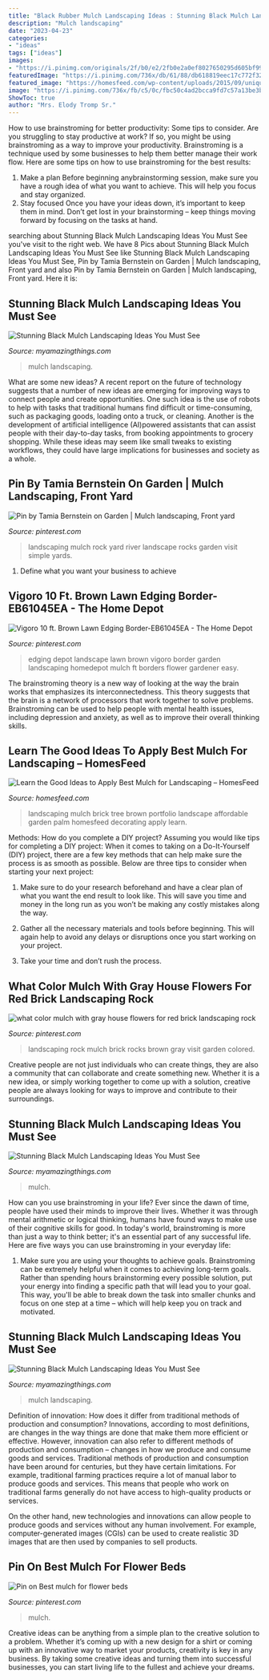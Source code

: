 ```yaml
---
title: "Black Rubber Mulch Landscaping Ideas : Stunning Black Mulch Landscaping Ideas You Must See"
description: "Mulch landscaping"
date: "2023-04-23"
categories:
- "ideas"
tags: ["ideas"]
images:
- "https://i.pinimg.com/originals/2f/b0/e2/2fb0e2a0ef8027650295d605bf99e427.jpg"
featuredImage: "https://i.pinimg.com/736x/db/61/88/db618819eec17c772f320b8a2c447524--organic-mulch-lawn-edging.jpg"
featured_image: "https://homesfeed.com/wp-content/uploads/2015/09/unique-red-brick-wall-house-design-with-white-accent-and-garden-with-best-mulch-for-landscaping-in-brown-color-with-grassy-meadow-and-palm-tree.jpg"
image: "https://i.pinimg.com/736x/fb/c5/0c/fbc50c4ad2bcca9fd7c57a13be3b2a90.jpg"
ShowToc: true
author: "Mrs. Elody Tromp Sr."
---
```



How to use brainstroming for better productivity: Some tips to consider.
Are you struggling to stay productive at work? If so, you might be using brainstroming as a way to improve your productivity. Brainstroming is a technique used by some businesses to help them better manage their work flow. Here are some tips on how to use brainstroming for the best results: 
1) Make a plan 
Before beginning anybrainstorming session, make sure you have a rough idea of what you want to achieve. This will help you focus and stay organized. 
2) Stay focused 
Once you have your ideas down, it’s important to keep them in mind. Don’t get lost in your brainstorming – keep things moving forward by focusing on the tasks at hand.

	

		
searching about Stunning Black Mulch Landscaping Ideas You Must See you've visit to the right web. We have 8 Pics about Stunning Black Mulch Landscaping Ideas You Must See like Stunning Black Mulch Landscaping Ideas You Must See, Pin by Tamia Bernstein on Garden | Mulch landscaping, Front yard and also Pin by Tamia Bernstein on Garden | Mulch landscaping, Front yard. Here it is:
		
    
## Stunning Black Mulch Landscaping Ideas You Must See

<img loading=lazy src="https://myamazingthings.com/wp-content/uploads/2017/05/flower-bed.jpg" onerror="this.onerror=null;this.src='https://tse4.mm.bing.net/th?id=OIP.7gRwoXrlmo5UieG8AZ7mNAHaJ3&amp;pid=15.1';" alt="Stunning Black Mulch Landscaping Ideas You Must See">

_Source: myamazingthings.com_

>mulch landscaping. 

	

What are some new ideas?
A recent report on the future of technology suggests that a number of new ideas are emerging for improving ways to connect people and create opportunities. One such idea is the use of robots to help with tasks that traditional humans find difficult or time-consuming, such as packaging goods, loading onto a truck, or cleaning. Another is the development of artificial intelligence (AI)powered assistants that can assist people with their day-to-day tasks, from booking appointments to grocery shopping. While these ideas may seem like small tweaks to existing workflows, they could have large implications for businesses and society as a whole.

    
## Pin By Tamia Bernstein On Garden | Mulch Landscaping, Front Yard

<img loading=lazy src="https://i.pinimg.com/originals/2f/b0/e2/2fb0e2a0ef8027650295d605bf99e427.jpg" onerror="this.onerror=null;this.src='https://tse1.mm.bing.net/th?id=OIP.7320WRJpEro4p0zvLkRcOAHaJ4&amp;pid=15.1';" alt="Pin by Tamia Bernstein on Garden | Mulch landscaping, Front yard">

_Source: pinterest.com_

>landscaping mulch rock yard river landscape rocks garden visit simple yards. 

	

1. Define what you want your business to achieve 

    
## Vigoro 10 Ft. Brown Lawn Edging Border-EB61045EA - The Home Depot

<img loading=lazy src="https://i.pinimg.com/736x/db/61/88/db618819eec17c772f320b8a2c447524--organic-mulch-lawn-edging.jpg" onerror="this.onerror=null;this.src='https://tse2.mm.bing.net/th?id=OIP.WkxtQLptXGWMpC55K0g3hAHaHa&amp;pid=15.1';" alt="Vigoro 10 ft. Brown Lawn Edging Border-EB61045EA - The Home Depot">

_Source: pinterest.com_

>edging depot landscape lawn brown vigoro border garden landscaping homedepot mulch ft borders flower gardener easy. 

	

The brainstroming theory is a new way of looking at the way the brain works that emphasizes its interconnectedness. This theory suggests that the brain is a network of processors that work together to solve problems. Brainstroming can be used to help people with mental health issues, including depression and anxiety, as well as to improve their overall thinking skills.

    
## Learn The Good Ideas To Apply Best Mulch For Landscaping – HomesFeed

<img loading=lazy src="https://homesfeed.com/wp-content/uploads/2015/09/unique-red-brick-wall-house-design-with-white-accent-and-garden-with-best-mulch-for-landscaping-in-brown-color-with-grassy-meadow-and-palm-tree.jpg" onerror="this.onerror=null;this.src='https://tse3.mm.bing.net/th?id=OIP.Pe--NCygWwJUwYOzv-KboQHaFj&amp;pid=15.1';" alt="Learn the Good Ideas to Apply Best Mulch for Landscaping – HomesFeed">

_Source: homesfeed.com_

>landscaping mulch brick tree brown portfolio landscape affordable garden palm homesfeed decorating apply learn. 

	

Methods: How do you complete a DIY project?
Assuming you would like tips for completing a DIY project: 
When it comes to taking on a Do-It-Yourself (DIY) project, there are a few key methods that can help make sure the process is as smooth as possible. Below are three tips to consider when starting your next project:

1. Make sure to do your research beforehand and have a clear plan of what you want the end result to look like. This will save you time and money in the long run as you won’t be making any costly mistakes along the way.

2. Gather all the necessary materials and tools before beginning. This will again help to avoid any delays or disruptions once you start working on your project.

3. Take your time and don’t rush the process.

    
## What Color Mulch With Gray House Flowers For Red Brick Landscaping Rock

<img loading=lazy src="https://i.pinimg.com/originals/06/12/6a/06126aaae86cf75bf88902050c6c5d0b.jpg" onerror="this.onerror=null;this.src='https://tse2.mm.bing.net/th?id=OIP.EreCxt5mJLgm-4MpfiIfewAAAA&amp;pid=15.1';" alt="what color mulch with gray house flowers for red brick landscaping rock">

_Source: pinterest.com_

>landscaping rock mulch brick rocks brown gray visit garden colored. 

	

Creative people are not just individuals who can create things, they are also a community that can collaborate and create something new. Whether it is a new idea, or simply working together to come up with a solution, creative people are always looking for ways to improve and contribute to their surroundings.

    
## Stunning Black Mulch Landscaping Ideas You Must See

<img loading=lazy src="https://myamazingthings.com/wp-content/uploads/2017/05/landscaping.jpg" onerror="this.onerror=null;this.src='https://tse4.mm.bing.net/th?id=OIP.M5oLR__vXUt7S94bY29Q5QHaJ3&amp;pid=15.1';" alt="Stunning Black Mulch Landscaping Ideas You Must See">

_Source: myamazingthings.com_

>mulch. 

	

How can you use brainstroming in your life?
Ever since the dawn of time, people have used their minds to improve their lives. Whether it was through mental arithmetic or logical thinking, humans have found ways to make use of their cognitive skills for good. In today's world, brainstroming is more than just a way to think better; it's an essential part of any successful life. Here are five ways you can use brainstroming in your everyday life: 
1) Make sure you are using your thoughts to achieve goals. Brainstroming can be extremely helpful when it comes to achieving long-term goals. Rather than spending hours brainstorming every possible solution, put your energy into finding a specific path that will lead you to your goal. This way, you'll be able to break down the task into smaller chunks and focus on one step at a time – which will help keep you on track and motivated.

    
## Stunning Black Mulch Landscaping Ideas You Must See

<img loading=lazy src="http://myamazingthings.com/wp-content/uploads/2017/05/black-mulch-landscaping.jpg" onerror="this.onerror=null;this.src='https://tse1.mm.bing.net/th?id=OIP.3JCx9PA_DIAlbSS8ZR9vkwHaD3&amp;pid=15.1';" alt="Stunning Black Mulch Landscaping Ideas You Must See">

_Source: myamazingthings.com_

>mulch landscaping. 

	

Definition of innovation: How does it differ from traditional methods of production and consumption?
Innovations, according to most definitions, are changes in the way things are done that make them more efficient or effective. However, innovation can also refer to different methods of production and consumption – changes in how we produce and consume goods and services.
Traditional methods of production and consumption have been around for centuries, but they have certain limitations. For example, traditional farming practices require a lot of manual labor to produce goods and services. This means that people who work on traditional farms generally do not have access to high-quality products or services.

On the other hand, new technologies and innovations can allow people to produce goods and services without any human involvement. For example, computer-generated images (CGIs) can be used to create realistic 3D images that are then used by companies to sell products.

    
## Pin On Best Mulch For Flower Beds

<img loading=lazy src="https://i.pinimg.com/736x/fb/c5/0c/fbc50c4ad2bcca9fd7c57a13be3b2a90.jpg" onerror="this.onerror=null;this.src='https://tse1.mm.bing.net/th?id=OIP.9y6tjcPTCMTPj7hfH9tgCwHaFj&amp;pid=15.1';" alt="Pin on Best mulch for flower beds">

_Source: pinterest.com_

>mulch. 

	

Creative ideas can be anything from a simple plan to the creative solution to a problem. Whether it’s coming up with a new design for a shirt or coming up with an innovative way to market your products, creativity is key in any business. By taking some creative ideas and turning them into successful businesses, you can start living life to the fullest and achieve your dreams.


